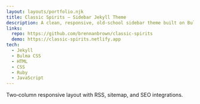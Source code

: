 ```yaml
---
layout: layouts/portfolio.njk
title: Classic Spirits — Sidebar Jekyll Theme
description: A clean, responsive, old‑school sidebar theme built on Bulma, with performance and accessibility improvements.
links:
  repo: https://github.com/brennanbrown/classic-spirits
  demo: https://classic-spirits.netlify.app
tech:
  - Jekyll
  - Bulma CSS
  - HTML
  - CSS
  - Ruby
  - JavaScript
---
```


Two‑column responsive layout with RSS, sitemap, and SEO integrations.
